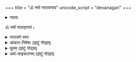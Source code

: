 +++
title = "ॐ नमो नारायणाय"
unicode_script = "devanagari"
+++

<details><summary>न्यासः</summary>

- ना॒राय॑ण ऋषिः॑
- गा॒य॒त्री च्छन्दः॑
- नाराय॒णो दे॒वता॑
</details>


ॐ नमो॑ नाराय॒णाय॑।


<details><summary>नारायणे स्वरः</summary>

> ॐ नमो॑ नाराय॒णाय॑ … "प्रत्युत्त॑ब्ध्यै सय॒त्वाय॑ ॥" इति प्रसिद्धं तैत्तिरीयवेदवाक्यं दृष्टान्तयन्त्यभिज्ञाः।

इति स्वरं दर्शयन्त्य् अहोबिलमठाह्निकपुस्तके (मन्त्रे तृतीयाष्टमौ स्वरितौ, षष्ठः अनुदात्त इति साम्यम्)।

व्युत्पत्तयः -

- नर आत्मा। ततो जातान्याकाशादीनि नाराणि, तानि कार्य्याणि अयते कारणात्मना व्याप्नुते नारायणः। अस्मिन् पक्षे नारायण꣡ इति।
-  नराज्जातानि तत्त्वानि नाराणीति विदुर्बुधाः । तान्येवायनं यस्य तेन नारायणः स्मृतः॥ अस्मिन् पक्षे नारा꣡यण इति।
- "नारञ्च मोक्षणं पुण्यम्, अयनं ज्ञानमीप्सितम् । तयोर्ज्ञानं भवेद् यस्मात् सोऽयं नारायणः स्मृतः"। अस्मिन् पक्षे नारा꣡यण इति।
</details>

<details><summary>आंकार-निवेशः (द्रष्टुं नोद्यम्)</summary>

वेदबाह्येभ्यः साम्रदायिका ॐ-कारस्य स्थानय् आंकारं ददति - न स्त्री शूद्रावधीयेतामिति।  
तद् इदं नारद-वाक्यानुसारेण समर्थयन्ति।  
दक्षिणकलार्यास् तु स्त्री-शूद्रेभ्योऽपि प्रणवं ददति। 
</details>


<details><summary>मूलम् (द्रष्टुं नोद्यम्)</summary>

- नारायणाथर्वशीर्षोपनिषत्

> Narayana atharvashira is  also called narayana upanishad and associated with Krishna YV. It has an exalted place in vaikhanasa paddhatis and there r reasons to believe that it is a vaikhanasa text which has become very popular later.
>
> Interestingly, it is the Vedic text which still survives in Bali. No other upanishad survives there.. nor any samhita
>
> - ravilochanaH
</details>

<details><summary>अर्थ-सङ्कलनम् (द्रष्टुं नोद्यम्)</summary>

नारायण-शब्दस्य विष्णु-शब्दस्यापेक्षया, वासु-देव-शब्दस्यापेक्षया च  
विपुलतरार्थ-प्रपञ्चवान्।  

शब्दार्थाः - 

- **नरः** = न रिष्यते → जीवो, सर्वेश्वरो ऽपि वा (अस्मिन् पक्षे दुर्गुणास्पृष्टत्वात्)।  
- **नारः** = नरस्यायम्‌। 
- **अयनः** = उपायः, उपेयः, गृहम् … ।  
  - अय (गतौ) - "ल्युट्" (३-३-११५) इति स्थिते, निरुक्त-बलात् पुंस्त्वम् (यद् अपेक्षितं तत्पुरुषसमासान्ते ऽपि)। 

- बहु-व्रीहि-घटनेन +बहिर्-व्याप्तिः।
- तत्-पुरुष-घटनेन +अन्ये ऽर्थाः। वेदे स्वरोऽपि तत्पुरुषपरः। 
</details>
